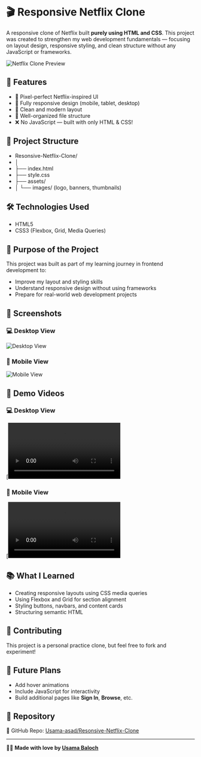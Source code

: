 # 🎬 Responsive Netflix Clone

A responsive clone of Netflix built **purely using HTML and CSS**. This project was created to strengthen my web development fundamentals — focusing on layout design, responsive styling, and clean structure without any JavaScript or frameworks.

![Netflix Clone Preview](https://github.com/Usama-asad/Resonsive-Netflix-Clone/blob/0feb512a1454a0fc50c90dd0b35283d09bc5f4c1/desktop%20view.jpeg) <!-- optional: replace with your actual screenshot -->

## 🌟 Features

- 🎯 Pixel-perfect Netflix-inspired UI
- 📱 Fully responsive design (mobile, tablet, desktop)
- 💎 Clean and modern layout
- 📁 Well-organized file structure
- ❌ No JavaScript — built with only HTML & CSS!

## 📂 Project Structure

- Resonsive-Netflix-Clone/
- │
- ├── index.html
- ├── style.css
- ├── assets/
- │ └── images/ (logo, banners, thumbnails)

## 🛠️ Technologies Used

- HTML5  
- CSS3 (Flexbox, Grid, Media Queries)

## 🎯 Purpose of the Project

This project was built as part of my learning journey in frontend development to:

- Improve my layout and styling skills
- Understand responsive design without using frameworks
- Prepare for real-world web development projects

## 📸 Screenshots

### 💻 Desktop View
![Desktop View](https://github.com/Usama-asad/Resonsive-Netflix-Clone/blob/0feb512a1454a0fc50c90dd0b35283d09bc5f4c1/desktop%20view.jpeg)

### 📱 Mobile View
![Mobile View](https://github.com/Usama-asad/Resonsive-Netflix-Clone/blob/0feb512a1454a0fc50c90dd0b35283d09bc5f4c1/mobile%20view.jpeg)

## 🎥 Demo Videos

### 💻 Desktop View
[![Watch Desktop Demo](https://github.com/Usama-asad/Resonsive-Netflix-Clone/blob/c3675b756ea9b8c99ad390d86af7d27e8a36de1b/demo%20video.webm)

### 📱 Mobile View
[![Watch Mobile Demo](https://github.com/Usama-asad/Resonsive-Netflix-Clone/blob/c3675b756ea9b8c99ad390d86af7d27e8a36de1b/mobile%20demo.webm)

## 📚 What I Learned

- Creating responsive layouts using CSS media queries
- Using Flexbox and Grid for section alignment
- Styling buttons, navbars, and content cards
- Structuring semantic HTML

## 🤝 Contributing

This project is a personal practice clone, but feel free to fork and experiment!

## 🧠 Future Plans

- Add hover animations  
- Include JavaScript for interactivity  
- Build additional pages like **Sign In**, **Browse**, etc.

## 📎 Repository

🔗 GitHub Repo: [Usama-asad/Resonsive-Netflix-Clone](https://github.com/Usama-asad/Resonsive-Netflix-Clone)

---

🧑‍💻 **Made with love by [Usama Baloch](https://github.com/Usama-asad)**  
